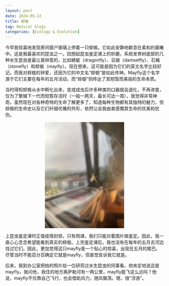 ```yaml
---
layout: post
date: 2024-05-22
title: 蜉蝣
tag: Natural blogs
categories: [Ecology & Evolution]
---
```


今早我惊喜地发现房间窗户玻璃上停着一只蜉蝣。它如此安静地歇息在柔和的晨曦中。这是我最喜欢的昆虫之一。回想起昆虫鉴定课上的折磨，系统发育树底部的几种水生昆虫是最让我钟意的，比如蜻蜓（dragonfly）、豆娘（damselfly）、石蝇（stonefly）和蜉蝣（mayfly）。现在想来，这可能是因为它们的英文名字比较好记。而我对蜉蝣的钟爱，还因为它的中文名“蜉蝣”是如此传神。Mayfly这个名字源于它们主要在每年的五月活动，而“蜉蝣”则传达了其短暂而美丽的生命本质。

<!--more-->

当时得知蜉蝣从水中孵化出来，变成成虫后许多种类的口器就会退化，不再进食，仅为了繁殖下一代而短暂存活时（一般一两天，最长可达一周），我觉得非常神奇。虽然现在对各种奇特的生命了解更多了，知道每种生物都有其独特的魅力，但蜉蝣的生命史以及它们纤细优雅的外形，依然让会我由衷感慨其生命的优美和忧伤。

<figure style="display: flex; flex-direction: column; align-items: center; max-width: 50%; margin: 0 auto;">
  <img src="/assets/img/mayfly.jpeg">
</figure>

上昆虫鉴定课时正值疫情封锁，只有网课，我们只能对着图片做鉴定。因此，我一直心心念念希望能看到真实的蜉蝣。上完鉴定课后，我也没有在每年的五月去河边找过它们。因此，更加觉得这只mayfly是一个贴心的惊喜，出现在五月的尾巴。尽管当时不能百分百确定它就是mayfly，但直觉告诉我它就是。

后来，我到办公室把拍的照片给一位研究过水生昆虫的同事看，他肯定地说这是mayfly。我问他，我住的地方离萨勒河有一两公里，mayfly能飞这么远吗？他说，mayfly不仅靠自己飞行，也会借助风力，随风飘荡。嗯，很“浮游”。
